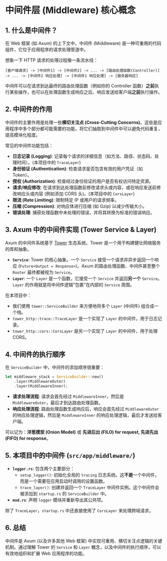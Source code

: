 # 中间件层 (Middleware) 核心概念

## 1. 什么是中间件？

在 Web 框架 (如 Axum) 的上下文中，中间件 (Middleware) 是一种可重用的代码组件，它位于应用程序的请求处理管道中。

想象一下 HTTP 请求的处理过程像一条流水线：

```
[客户端请求] -> [中间件1] -> [中间件2] -> ... -> [路由处理函数(Controller)] -> ... -> [中间件2 响应处理] -> [中间件1 响应处理] -> [服务器响应]
```

中间件可以在请求到达最终的路由处理函数（例如你的 Controller 函数）**之前**执行某些操作，也可以在处理函数生成响应之后、响应发送给客户端**之前**执行操作。

## 2. 中间件的作用

中间件的主要作用是处理一些**横切关注点 (Cross-Cutting Concerns)**。这些是应用程序中多个部分都可能需要的功能，将它们抽取到中间件中可以避免代码重复，提高模块化程度。

常见的中间件功能包括：

- **日志记录 (Logging)**: 记录每个请求的详细信息（如方法、路径、状态码、处理时间）。(本项目中的 `TraceLayer`)
- **身份验证 (Authentication)**: 检查请求是否包含有效的用户凭证（如 Token）。
- **授权 (Authorization)**: 检查经过身份验证的用户是否有权访问特定资源。
- **请求/响应修改**: 在请求到达处理函数前修改请求头或内容，或在响应发送前修改响应头或内容 (例如添加 CORS 头)。(本项目中的 `CorsLayer`)
- **限流 (Rate Limiting)**: 限制特定 IP 或用户的请求频率。
- **压缩 (Compression)**: 对响应体进行压缩 (如 Gzip) 以减少传输大小。
- **错误处理**: 捕获处理函数中未处理的错误，并将其转换为标准的错误响应。

## 3. Axum 中的中间件实现 (Tower Service & Layer)

Axum 的中间件系统基于 [Tower](https://github.com/tower-rs/tower) 生态系统。Tower 是一个用于构建健壮网络服务的库和抽象。

- **`Service`**: Tower 的核心抽象。一个 `Service` 接受一个请求并异步返回一个响应 (`Future<Output = Response>`)。Axum 的路由处理函数、中间件甚至整个 `Router` 最终都被视为 `Service`。
- **`Layer`**: 一个 `Layer` 是一个函数，它接受一个 `Service` 并返回**另一个** `Service`。`Layer` 的作用就是将中间件逻辑"包裹"在内部的 `Service` 周围。

在本项目中：
- 我们使用 `tower::ServiceBuilder` 来方便地将多个 `Layer` (中间件) 组合成一个栈。
- `tower_http::trace::TraceLayer` 是一个实现了 `Layer` 的中间件，用于日志记录。
- `tower_http::cors::CorsLayer` 是另一个实现了 `Layer` 的中间件，用于处理 CORS。

## 4. 中间件的执行顺序

在 `ServiceBuilder` 中，中间件的添加顺序很重要：

```rust
let middleware_stack = ServiceBuilder::new()
    .layer(MiddlewareOuter)
    .layer(MiddlewareInner);
```

- **请求处理流程**: 请求会首先经过 `MiddlewareInner`，然后是 `MiddlewareOuter`，最后才到达路由处理函数。
- **响应处理流程**: 路由处理函数生成响应后，响应会首先经过 `MiddlewareOuter` 的响应处理逻辑，然后是 `MiddlewareInner` 的响应处理逻辑，最后才发送给客户端。

可以记为：**洋葱模型 (Onion Model)** 或 **先进后出 (FILO) for request, 先进先出 (FIFO) for response**。

## 5. 本项目中的中间件 (`src/app/middleware/`)

- **`logger.rs`**: 包含两个主要部分：
    - `setup_logger()`: 初始化全局的 `tracing` 日志系统。这**不是**一个中间件，而是一个需要在应用启动时调用的设置函数。
    - `trace_layer()`: 创建并返回一个 `TraceLayer` 中间件实例。这个中间件会被添加到 `startup.rs` 的 `ServiceBuilder` 中。
- **`mod.rs`**: 声明 `logger` 模块并重新导出其公共项。

除了 `TraceLayer`，`startup.rs` 中还直接使用了 `CorsLayer` 来处理跨域请求。

## 6. 总结

中间件是 Axum (以及许多其他 Web 框架) 中实现可重用、横切关注点逻辑的关键机制。通过理解 Tower 的 `Service` 和 `Layer` 概念，以及中间件的执行顺序，可以有效地组织和扩展 Web 应用程序的功能。 